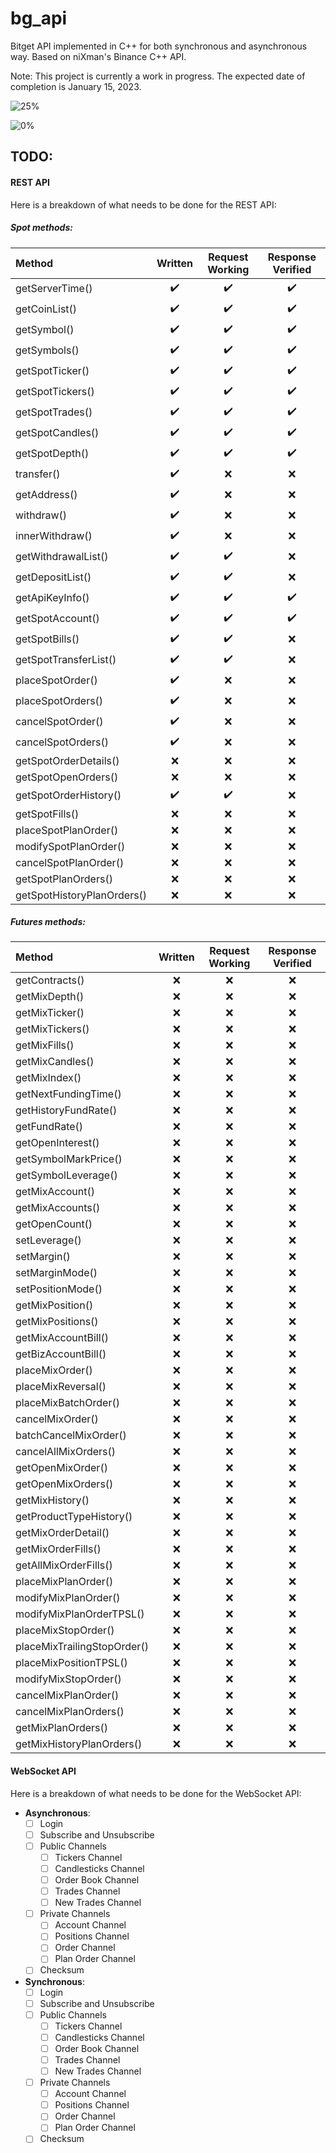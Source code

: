 # bg_api
Bitget API implemented in C++ for both synchronous and asynchronous way. Based on niXman's Binance C++ API.

Note: This project is currently a work in progress. The expected date of completion is January 15, 2023.

![25%](https://progress-bar.dev/25/?scale=100&title=REST%20API%20&width=240)

![0%](https://progress-bar.dev/0/?scale=100&title=WebSocket%20API&width=216)

## TODO:

#### REST API

Here is a breakdown of what needs to be done for the REST API:

##### Spot methods:
| Method                        | Written               | Request Working       | Response Verified     |
| :---                          | :----:                | :----:                | :---:                 |
| getServerTime()               | :heavy_check_mark:    | :heavy_check_mark:    | :heavy_check_mark:    |
| getCoinList()                 | :heavy_check_mark:    | :heavy_check_mark:    | :heavy_check_mark:    |
| getSymbol()                   | :heavy_check_mark:    | :heavy_check_mark:    | :heavy_check_mark:    |
| getSymbols()                  | :heavy_check_mark:    | :heavy_check_mark:    | :heavy_check_mark:    |
| getSpotTicker()               | :heavy_check_mark:    | :heavy_check_mark:    | :heavy_check_mark:    |
| getSpotTickers()              | :heavy_check_mark:    | :heavy_check_mark:    | :heavy_check_mark:    |
| getSpotTrades()               | :heavy_check_mark:    | :heavy_check_mark:    | :heavy_check_mark:    |
| getSpotCandles()              | :heavy_check_mark:    | :heavy_check_mark:    | :heavy_check_mark:    |
| getSpotDepth()                | :heavy_check_mark:    | :heavy_check_mark:    | :heavy_check_mark:    |
| transfer()                    | :heavy_check_mark:    | :x:                   | :x:                   |
| getAddress()                  | :heavy_check_mark:    | :x:                   | :x:                   |
| withdraw()                    | :heavy_check_mark:    | :x:                   | :x:                   |
| innerWithdraw()               | :heavy_check_mark:    | :x:                   | :x:                   |
| getWithdrawalList()           | :heavy_check_mark:    | :heavy_check_mark:    | :x:                   |
| getDepositList()              | :heavy_check_mark:    | :heavy_check_mark:    | :x:                   |
| getApiKeyInfo()               | :heavy_check_mark:    | :heavy_check_mark:    | :heavy_check_mark:    |
| getSpotAccount()              | :heavy_check_mark:    | :heavy_check_mark:    | :heavy_check_mark:    |
| getSpotBills()                | :heavy_check_mark:    | :heavy_check_mark:    | :x:                   |
| getSpotTransferList()         | :heavy_check_mark:    | :heavy_check_mark:    | :x:                   |
| placeSpotOrder()              | :heavy_check_mark:    | :x:                   | :x:                   |
| placeSpotOrders()             | :heavy_check_mark:    | :x:                   | :x:                   |
| cancelSpotOrder()             | :heavy_check_mark:    | :x:                   | :x:                   |
| cancelSpotOrders()            | :heavy_check_mark:    | :x:                   | :x:                   |
| getSpotOrderDetails()         | :x:                   | :x:                   | :x:                   |
| getSpotOpenOrders()           | :x:                   | :x:                   | :x:                   |
| getSpotOrderHistory()         | :heavy_check_mark:    | :heavy_check_mark:    | :x:                   |
| getSpotFills()                | :x:                   | :x:                   | :x:                   |
| placeSpotPlanOrder()          | :x:                   | :x:                   | :x:                   |
| modifySpotPlanOrder()         | :x:                   | :x:                   | :x:                   |
| cancelSpotPlanOrder()         | :x:                   | :x:                   | :x:                   |
| getSpotPlanOrders()           | :x:                   | :x:                   | :x:                   |
| getSpotHistoryPlanOrders()    | :x:                   | :x:                   | :x:                   |

##### Futures methods:
| Method                        | Written               | Request Working       | Response Verified     |
| :---                          | :----:                | :----:                | :---:                 |
| getContracts()                | :x:                   | :x:                   | :x:                   |
| getMixDepth()                 | :x:                   | :x:                   | :x:                   |
| getMixTicker()                | :x:                   | :x:                   | :x:                   |
| getMixTickers()               | :x:                   | :x:                   | :x:                   |
| getMixFills()                 | :x:                   | :x:                   | :x:                   |
| getMixCandles()               | :x:                   | :x:                   | :x:                   |
| getMixIndex()                 | :x:                   | :x:                   | :x:                   |
| getNextFundingTime()          | :x:                   | :x:                   | :x:                   |
| getHistoryFundRate()          | :x:                   | :x:                   | :x:                   |
| getFundRate()                 | :x:                   | :x:                   | :x:                   |
| getOpenInterest()             | :x:                   | :x:                   | :x:                   |
| getSymbolMarkPrice()          | :x:                   | :x:                   | :x:                   |
| getSymbolLeverage()           | :x:                   | :x:                   | :x:                   |
| getMixAccount()               | :x:                   | :x:                   | :x:                   |
| getMixAccounts()              | :x:                   | :x:                   | :x:                   |
| getOpenCount()                | :x:                   | :x:                   | :x:                   |
| setLeverage()                 | :x:                   | :x:                   | :x:                   |
| setMargin()                   | :x:                   | :x:                   | :x:                   |
| setMarginMode()               | :x:                   | :x:                   | :x:                   |
| setPositionMode()             | :x:                   | :x:                   | :x:                   |
| getMixPosition()              | :x:                   | :x:                   | :x:                   |
| getMixPositions()             | :x:                   | :x:                   | :x:                   |
| getMixAccountBill()           | :x:                   | :x:                   | :x:                   |
| getBizAccountBill()           | :x:                   | :x:                   | :x:                   |
| placeMixOrder()               | :x:                   | :x:                   | :x:                   |
| placeMixReversal()            | :x:                   | :x:                   | :x:                   |
| placeMixBatchOrder()          | :x:                   | :x:                   | :x:                   |
| cancelMixOrder()              | :x:                   | :x:                   | :x:                   |
| batchCancelMixOrder()         | :x:                   | :x:                   | :x:                   |
| cancelAllMixOrders()          | :x:                   | :x:                   | :x:                   |
| getOpenMixOrder()             | :x:                   | :x:                   | :x:                   |
| getOpenMixOrders()            | :x:                   | :x:                   | :x:                   |
| getMixHistory()               | :x:                   | :x:                   | :x:                   |
| getProductTypeHistory()       | :x:                   | :x:                   | :x:                   |
| getMixOrderDetail()           | :x:                   | :x:                   | :x:                   |
| getMixOrderFills()            | :x:                   | :x:                   | :x:                   |
| getAllMixOrderFills()         | :x:                   | :x:                   | :x:                   |
| placeMixPlanOrder()           | :x:                   | :x:                   | :x:                   |
| modifyMixPlanOrder()          | :x:                   | :x:                   | :x:                   |
| modifyMixPlanOrderTPSL()      | :x:                   | :x:                   | :x:                   |
| placeMixStopOrder()           | :x:                   | :x:                   | :x:                   |
| placeMixTrailingStopOrder()   | :x:                   | :x:                   | :x:                   |
| placeMixPositionTPSL()        | :x:                   | :x:                   | :x:                   |
| modifyMixStopOrder()          | :x:                   | :x:                   | :x:                   |
| cancelMixPlanOrder()          | :x:                   | :x:                   | :x:                   |
| cancelMixPlanOrders()         | :x:                   | :x:                   | :x:                   |
| getMixPlanOrders()            | :x:                   | :x:                   | :x:                   |
| getMixHistoryPlanOrders()     | :x:                   | :x:                   | :x:                   |

#### WebSocket API

Here is a breakdown of what needs to be done for the WebSocket API:
- **Asynchronous**:
    - [ ] Login
    - [ ] Subscribe and Unsubscribe
    - [ ] Public Channels
        - [ ] Tickers Channel
        - [ ] Candlesticks Channel
        - [ ] Order Book Channel
        - [ ] Trades Channel
        - [ ] New Trades Channel
    - [ ] Private Channels
        - [ ] Account Channel
        - [ ] Positions Channel
        - [ ] Order Channel
        - [ ] Plan Order Channel
    - [ ] Checksum
- **Synchronous**:
    - [ ] Login
    - [ ] Subscribe and Unsubscribe
    - [ ] Public Channels
        - [ ] Tickers Channel
        - [ ] Candlesticks Channel
        - [ ] Order Book Channel
        - [ ] Trades Channel
        - [ ] New Trades Channel
    - [ ] Private Channels
        - [ ] Account Channel
        - [ ] Positions Channel
        - [ ] Order Channel
        - [ ] Plan Order Channel
    - [ ] Checksum
